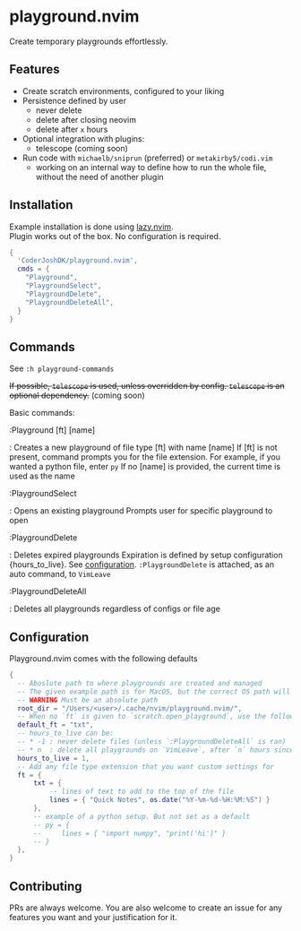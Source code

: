 # playground.nvim

Create temporary playgrounds effortlessly.

## Features

* Create scratch environments, configured to your liking
* Persistence defined by user
  * never delete
  * delete after closing neovim
  * delete after `x` hours
* Optional integration with plugins:
  * telescope (coming soon)
* Run code with `michaelb/sniprun` (preferred) or `metakirby5/codi.vim`
  * working on an internal way to define how to run the whole file, without the need of another plugin

## Installation

Example installation is done using [lazy.nvim](https://github.com/folke/lazy.nvim).  
Plugin works out of the box. No configuration is required.

```lua
{  
  'CoderJoshDK/playground.nvim',
  cmds = {
    "Playground",
    "PlaygroundSelect",
    "PlaygroundDelete",
    "PlaygroundDeleteAll",
  }
}
```

## Commands

See `:h playground-commands`

~~If possible, `telescope` is used, unless overridden by config. `telescope` is an optional dependency.~~ (coming soon)

Basic commands:

:Playground [ft] [name]

: Creates a new playground of file type [ft] with name [name]
If [ft] is not present, command prompts you for the file extension.
For example, if you wanted a python file, enter `py`
If no [name] is provided, the current time is used as the name

:PlaygroundSelect

: Opens an existing playground
Prompts user for specific playground to open

:PlaygroundDelete

: Deletes expired playgrounds
Expiration is defined by setup configuration {hours_to_live}. See [configuration](#configuration).
`:PlaygroundDelete` is attached, as an auto command, to `VimLeave`

:PlaygroundDeleteAll

: Deletes all playgrounds regardless of configs or file age

## Configuration

Playground.nvim comes with the following defaults

```lua
{  
  -- Aboslute path to where playgrounds are created and managed
  -- The given example path is for MacOS, but the correct OS path will be used
  -- WARNING Must be an absolute path
  root_dir = "/Users/<user>/.cache/nvim/playground.nvim/", 
  -- When no `ft` is given to `scratch.open_playground`, use the following default extension
  default_ft = "txt",
  -- hours_to_live can be:
  -- * -1 : never delete files (unless `:PlaygroundDeleteAll` is ran)
  -- * n  : delete all playgrounds on `VimLeave`, after `n` hours since playground creation
  hours_to_live = 1,
  -- Add any file type extension that you want custom settings for
  ft = {
      txt = {
          -- lines of text to add to the top of the file
          lines = { "Quick Notes", os.date("%Y-%m-%d-%H:%M:%S") }
      },
      -- example of a python setup. But not set as a default
      -- py = {
      --     lines = { "import numpy", "print('hi')" }
      -- }
  },
}
```

## Contributing

PRs are always welcome. You are also welcome to create an issue for any features you want and your justification for it.
